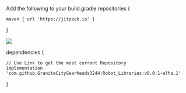 Add the following to your build.gradle
repositories {

    maven { url 'https://jitpack.io' }
    
}

[![](https://jitpack.io/v/GraniteCityGearheads3244/Robot_Libraries.svg)](https://jitpack.io/#GraniteCityGearheads3244/Robot_Libraries)

dependencies {

    // Use Link to get the most current Repository
    implementation 'com.github.GraniteCityGearheads3244:Robot_Libraries:v0.0.1-alha.1'
	
}
